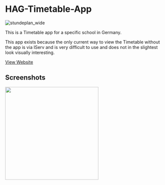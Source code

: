 # HAG-Timetable-App

![stundeplan_wide](https://user-images.githubusercontent.com/34373974/132096176-e38f8157-3571-4f8a-9582-b62a21d34f8b.png)

This is a Timetable app for a specific school in Germany.

This app exists because the only current way to view the Timetable without the app is via IServ and is very difficult to use and does not in the slightest look visually interesting.

[View Website](https://redstonemedia.github.io/HAG-Timetable-App/)


## Screenshots
<img src="https://user-images.githubusercontent.com/34373974/133384650-2ffb86c5-79d9-45d9-8b6f-ffb8cf1e5206.jpeg" width="300" align="center">
